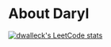 # About Daryl

[![dwalleck's LeetCode stats](https://leetcode-stats-six.vercel.app/?username=dwalleck)](https://github.com/KnlnKS/leetcode-stats)